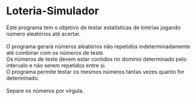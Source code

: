 # Loteria-Simulador
Este programa tem o objetivo de testar estatísticas de loterias jogando número aleatórios até acertar.
\
\
O programa gerará números aleatórios não repetidos indeterminadamente até combinar com os números de teste.\
Os números de teste devem estar contidos no domínio determinado pelo intervalo e não serem repetidos entre si.\
O programa permite testar os mesmos números tantas vezes quanto for determinado.\
\
Separe os números por vírgula.
